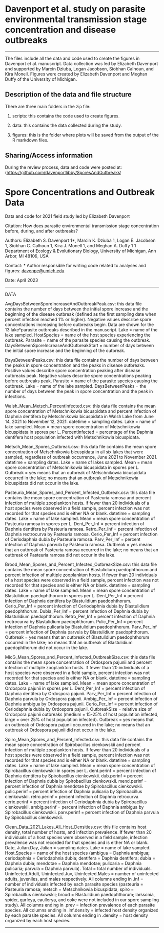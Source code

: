# Davenport et al. study on parasite environmental transmission stage concentration and disease outbreaks
---

The files include all the data and code used to create the figures in Davenport et al. manuscript. Data collection was led by Elizabeth Davenport and supported by Marcin Dziuba, Logan Jacobson, Siobhan Calhoun, and Kira Monell. Figures were created by Elizabeth Davenport and Meghan Duffy of the University of Michigan. 

## Description of the data and file structure

There are three main folders in the zip file:
1. scripts: this contains the code used to create figures.

2. data: this contains the data collected during the study.

3. figures: this is the folder where plots will be saved from the output of the R markdown files.

## Sharing/Access information

During the review process, data and code were posted at:
(https://github.com/davenportlibby/SporesAndOutbreaks)

# Spore Concentrations and Outbreak Data
Data and code for 2021 field study led by Elizabeth Davenport

Citation: How does parasite environmental transmission stage concentration before, during, and after outbreaks?

Authors: Elizabeth S. Davenport 1*, Marcin K. Dziuba 1, Logan E. Jacobson 1, Siobhan C. Calhoun 1, Kira J. Monell 1, and Meghan A. Duffy 1
        1 Department of Ecology & Evolutionary Biology, University of Michigan, Ann Arbor, MI 48109, USA

Contact: * Author responsible for writing code related to analyses and figures: davenpe@umich.edu
         
Date: April 2023

_______________________________________________________________________________________________________________

DATA

AvgDaysBetweenSporeIncreaseAndOutbreakPeak.csv: this data file contains the number of days between the initial spore increase and the beginning of the disease outbreak (defined as the first sampling date when percent infection reached 1% or higher). Negative values describe spore concentrations increasing before outbreaks begin. Data are shown for the 13 lake*parasite outbreaks described in the manuscript. Lake = name of the lake sampled. HostSpecies = name of the host species experiencing the outbreak. Parasite = name of the parasite species causing the outbreak. DaysBetweenSporeIncreaseAndOutbreakStart = number of days between the initial spore increase and the beginning of the outbreak.

DaysBetweenPeaks.csv: this data file contains the number of days between the peaks in spore concentration and the peaks in disease outbreaks. Positive values describe spore concentration peaking after disease outbreaks peak. Negative values describe spore concentrations peaking before outbreaks peak. Parasite = name of the parasite species causing the outbreak. Lake = name of the lake sampled. DaysBetweenPeaks = the number of days between the peak in spore concentration and the peak in infections.

Walsh_Mean_Metsch_PercentInfected.csv: this data file contains the mean spore concentration of Metschnikowia bicuspidata and percent infection of Daphnia dentifera by Metschnikowia bicuspidata in Walsh Lake from June 14, 2021 to November 12, 2021. datetime = sampling dates. Lake = name of lake sampled. Mean = mean spore concentration of Metschnikowia bicuspidata in spores per L. PercentInfected = percentage of the Daphnia dentifera host population infected with Metschnikowia bicuspidata.

Metsch_Mean_Spores_Outbreak.csv: this data file contains the mean spore concentration of Metschnikowia bicuspidata in all six lakes that were sampled, regardless of outbreak occurrence, June 2021 to November 2021. datetime = sampling dates. Lake = name of lakes sampled. Mean = mean spore concentration of Metschnikowia bicuspidata in spores per L. Outbreak = yes means that an outbreak of Metschnikowia bicuspidata occurred in the lake; no means that an outbreak of Metschnikowia bicuspidata did not occur in the lake.

Pasteuria_Mean_Spores_and_Percent_Infected_Outbreak.csv: this data file contains the mean spore concentration of Pasteuria ramosa and percent infection of multiple zooplankton hosts. If fewer than 20 individuals of a host species were observed in a field sample, percent infection was not recorded for that species and is either NA or blank. datetime = sampling dates. Lake = name of lake sampled. Mean = mean spore concentration of Pasteuria ramosa in spores per L. Dent_Per_Inf = percent infection of Daphnia dentifera by Pasteuria ramosa. Retro_Per_Inf = percent infection of Daphnia rectrocurva by Pasteuria ramosa. Cerio_Per_Inf = percent infection of Ceriodaphnia dubia by Pasteuria ramosa. Parv_Per_Inf = percent infection of Daphnia parvula by Pasteuria ramosa. Outbreak = yes means that an outbreak of Pasteuria ramosa occurred in the lake; no means that an outbreak of Pasteuria ramosa did not occur in the lake. 

Brood_Mean_Spores_and_Percent_Infected_OutbreakSize.csv: this data file contains the mean spore concentration of Blastulidium paedophthorum and percent infection of multiple zooplankton hosts. If fewer than 20 individuals of a host species were observed in a field sample, percent infection was not recorded for that species and is either NA or blank. datetime = sampling dates. Lake = name of lake sampled. Mean = mean spore concentration of Blastulidium paedophthorum in spores per L. Dent_Per_Inf = percent infection of Daphnia dentifera by Blastulidium paedophthorum. Cerio_Per_Inf = percent infection of Ceriodaphnia dubia by Blastulidium paedophthorum. Dubia_Per_Inf = percent infection of Daphnia dubia by Blastulidium paedophthorum. Retro_Per_Inf = percent infection of Daphnia rectrocurva by Blastulidium paedophthorum. Pulic_Per_Inf = percent infection of Daphnia pulicaria by Blastulidium paedophthorum. Parv_Per_Inf = percent infection of Daphnia parvula by Blastulidium paedophthorum. Outbreak = yes means that an outbreak of Blastulidium paedophthorum occurred in the lake; no means that an outbreak of Blastulidium paedophthorum did not occur in the lake. 

MicG_Mean_Spores_and_Percent_Infected_OutbreakSize.csv: this data file contains the mean spore concentration of Ordospora pajunii and percent infection of multiple zooplankton hosts. If fewer than 20 individuals of a host species were observed in a field sample, percent infection was not recorded for that species and is either NA or blank. datetime = sampling dates. Lake = name of lake sampled. Mean = mean spore concentration of Ordospora pajunii in spores per L. Dent_Per_Inf = percent infection of Daphnia dentifera by Ordospora pajunii. Parv_Per_Inf = percent infection of Daphnia parvula by Ordospora pajunii. Ambig_Per_Inf = percent infection of Daphnia ambigua by Ordospora pajunii. Cerio_Per_Inf = percent infection of Ceriodaphnia dubia by Ordospora pajunii. OutbreakSize = relative size of Ordospora pajunii outbreaks (medium = 15-25% of host population infected; large = over 25% of host population infected). Outbreak = yes means that an outbreak of Ordospora pajunii occurred in the lake; no means that an outbreak of Ordospora pajunii did not occur in the lake. 

Spiro_Mean_Spores_and_Percent_Infected.csv: this data file contains the mean spore concentration of Spirobacillus cienkowskii and percent infection of multiple zooplankton hosts. If fewer than 20 individuals of a host species were observed in a field sample, percent infection was not recorded for that species and is either NA or blank. datetime = sampling dates. Lake = name of lake sampled. Mean = mean spore concentration of Spirobacillus cienkowskii in spores per L. dent.perinf = percent infection of Daphnia dentifera by Spirobacillus cienkowskii. dub.perinf = percent infection of Daphnia dubia by Spirobacillus cienkowskii. mend.perinf = percent infection of Daphnia mendotae by Spirobacillus cienkowskii. pulic.perinf = percent infection of Daphnia pulicaria by Spirobacillus cienkowskii. retro.perinf = percent infection of Daphnia retrocurva. cerio.perinf = percent infection of Ceriodaphnia dubia by Spirobacillus cienkowskii. ambig.perinf = percent infection of Daphnia ambigua by Spirobacillus cienkowskii. parv.perinf = percent infection of Daphnia parvula by Spirobacillus cienkowskii.

Clean_Data_2021_Lakes_All_Host_Densities.csv: this file contains host density, total number of hosts, and infection prevalence. If fewer than 20 individuals of a host species were observed in a field sample, infection prevalence was not recorded for that species and is either NA or blank. Date, Julian.Day, Julian = sampling dates. Lake = name of lake sampled. Host.Species = name of the host species (ambigua = Daphnia ambigua; ceriodaphnia = Ceriodaphnia dubia; dentifera = Daphnia dentifera; dubia = Daphnia dubia; mendotae = Daphnia mendotae; pulicaria = Daphnia pulicaria; parvula = Daphnia parvula). Total = total number of individuals. Uninfected.Adult, Uninfected.Juv, Uninfected.Males = number of uninfected adults, juveniles, and males respectively. All columns ending in .inf = number of individuals infected by each parasite species (pasteuria = Pasteuria ramosa; metsch = Metschnikowia bicuspidata, spiro = Spirobacillus cienkowskii; brood = Blastulidium paedophthorum; larssonia, spider, gurleya, caullerya, and coke were not included in our spore sampling study). All columns ending in .prev = infection prevalence of each parasite species. All columns ending in .inf.density = infected host density organized by each parasite species. All columns ending in .density = host density organized by each host species.



_______________________________________________________________________________________________________________
